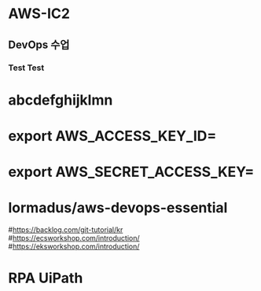 # AWS-IC2
## DevOps 수업
### Test Test
# abcdefghijklmn
# export AWS_ACCESS_KEY_ID=
# export AWS_SECRET_ACCESS_KEY=

# lormadus/aws-devops-essential
#https://backlog.com/git-tutorial/kr
#https://ecsworkshop.com/introduction/
#https://eksworkshop.com/introduction/
# RPA UiPath
